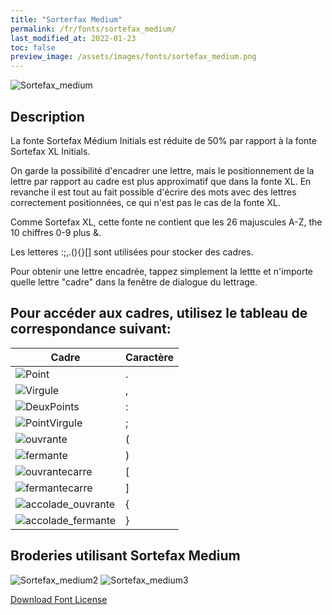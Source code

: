 ```yaml
---
title: "Sorterfax Medium"
permalink: /fr/fonts/sortefax_medium/
last_modified_at: 2022-01-23
toc: false
preview_image: /assets/images/fonts/sortefax_medium.png
---
```

![Sortefax_medium](/assets/images/fonts/sortefax_medium.png)


## Description

La fonte Sortefax Médium Initials est réduite de 50% par rapport à la fonte Sortefax XL Initials. 

On garde la possibilité d'encadrer une lettre, mais le positionnement de la lettre par rapport au cadre est plus approximatif que dans la fonte XL. 
En revanche il est tout au fait possible d'écrire des mots avec des lettres correctement positionnées, ce qui n'est pas le cas de la fonte XL.

Comme Sortefax XL, cette fonte ne contient que  les 26  majuscules A-Z, the 10 chiffres 0-9 plus  &.

Les letteres :;,.(){}[]   sont utilisées pour stocker des cadres.

Pour obtenir une lettre encadrée, tappez simplement la lettte et n'importe quelle lettre "cadre" dans la fenêtre de dialogue du lettrage.


## Pour accéder aux cadres, utilisez le tableau de correspondance suivant:

Cadre|Caractère 
---|---
![Point](/assets/images/fonts/sortefax/point.png)|.
![Virgule](/assets/images/fonts/sortefax/virgule.png)|,
![DeuxPoints](/assets/images/fonts/sortefax/deuxpoints.png)|:
![PointVirgule](/assets/images/fonts/sortefax/pointvirgule.png)|;
![ouvrante](/assets/images/fonts/sortefax/ouvrante.png)|(
![fermante](/assets/images/fonts/sortefax/fermante.png)|)
![ouvrantecarre](/assets/images/fonts/sortefax/[.png)|[
![fermantecarre](/assets/images/fonts/sortefax/].png)|]
![accolade_ouvrante](/assets/images/fonts/sortefax/{.png)|{
![accolade_fermante](/assets/images/fonts/sortefax/}.png)|}

## Broderies utilisant Sortefax Medium

![Sortefax_medium2](/assets/images/fonts/sortefaxmedium2.jpg)
![Sortefax_medium3](/assets/images/fonts/sortefaxmedium3.jpg)


[Download Font License](https://github.com/inkstitch/inkstitch/tree/main/fonts/sortefaxXL/LICENSE)
